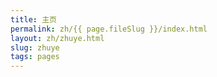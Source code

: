 ```yaml
---
title: 主页
permalink: zh/{{ page.fileSlug }}/index.html
layout: zh/zhuye.html
slug: zhuye
tags: pages
---
```




